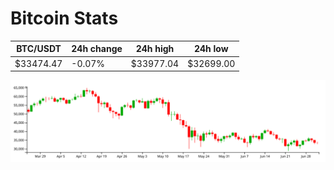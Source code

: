 # Bitcoin Stats

BTC/USDT|24h change|24h high|24h low|
|---|---|---|---|
|$33474.47|-0.07%|$33977.04|$32699.00|

<img src="./chart.svg">
